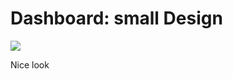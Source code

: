 <h1>Dashboard: small Design</h1>
<img src='https://github.com/user-attachments/assets/337c94e9-22bb-42ee-bff2-5796c2cd4fea'/>
<p>Nice look</p>
